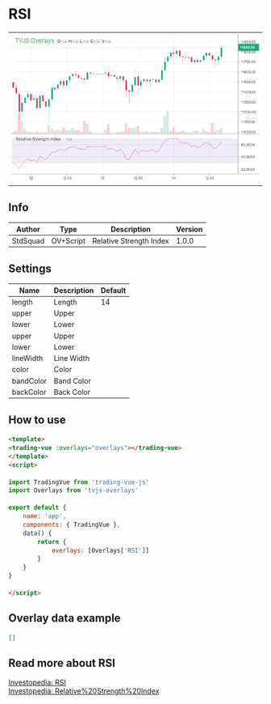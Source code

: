 
# RSI

<table><tr><td>
  <img width="800" heigth="480" src="screen.png" alt="screen">
</td></tr></table>

## Info

| Author | Type | Description | Version |
| ------ | ---- | ----------- | ------- |
| StdSquad | OV+Script | Relative Strength Index | 1.0.0 |


## Settings

| Name | Description | Default |
| ---- | ----------- | ------- |
| length | Length | 14 |
| upper | Upper |  |
| lower | Lower |  |
| upper | Upper |  |
| lower | Lower |  |
| lineWidth | Line Width |  |
| color | Color |  |
| bandColor | Band Color |  |
| backColor | Back Color |  |

## How to use

```html
<template>
<trading-vue :overlays="overlays"></trading-vue>
</template>
<script>

import TradingVue from 'trading-vue-js'
import Overlays from 'tvjs-overlays'

export default {
    name: 'app',
    components: { TradingVue },
    data() {
        return {
            overlays: [Overlays['RSI']]
        }
    }
}

</script>

```

## Overlay data example

```json
[]
```

## Read more about RSI

[Investopedia: RSI](https://www.investopedia.com/search?q=RSI)<br>
[Investopedia: Relative%20Strength%20Index](https://www.investopedia.com/search?q=Relative%20Strength%20Index)

